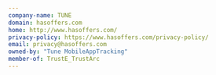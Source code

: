```yaml
---
company-name: TUNE
domain: hasoffers.com
home: http://www.hasoffers.com/
privacy-policy: https://www.hasoffers.com/privacy-policy/
email: privacy@hasoffers.com
owned-by: "Tune MobileAppTracking"
member-of: TrustE_TrustArc
---
```




